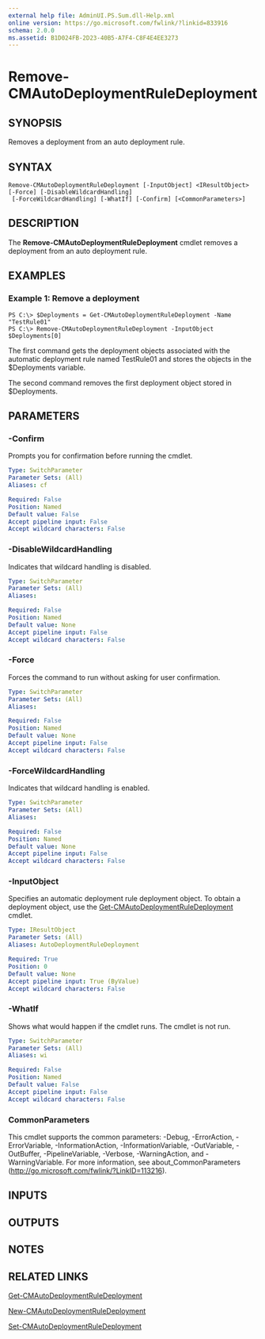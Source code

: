 ```yaml
---
external help file: AdminUI.PS.Sum.dll-Help.xml
online version: https://go.microsoft.com/fwlink/?linkid=833916
schema: 2.0.0
ms.assetid: B1D024FB-2D23-40B5-A7F4-C8F4E4EE3273
---
```


# Remove-CMAutoDeploymentRuleDeployment

## SYNOPSIS
Removes a deployment from an auto deployment rule.

## SYNTAX

```
Remove-CMAutoDeploymentRuleDeployment [-InputObject] <IResultObject> [-Force] [-DisableWildcardHandling]
 [-ForceWildcardHandling] [-WhatIf] [-Confirm] [<CommonParameters>]
```

## DESCRIPTION
The **Remove-CMAutoDeploymentRuleDeployment** cmdlet removes a deployment from an auto deployment rule.

## EXAMPLES

### Example 1: Remove a deployment
```
PS C:\> $Deployments = Get-CMAutoDeploymentRuleDeployment -Name "TestRule01"
PS C:\> Remove-CMAutoDeploymentRuleDeployment -InputObject $Deployments[0]
```

The first command gets the deployment objects associated with the automatic deployment rule named TestRule01 and stores the objects in the $Deployments variable.

The second command removes the first deployment object stored in $Deployments.

## PARAMETERS

### -Confirm
Prompts you for confirmation before running the cmdlet.

```yaml
Type: SwitchParameter
Parameter Sets: (All)
Aliases: cf

Required: False
Position: Named
Default value: False
Accept pipeline input: False
Accept wildcard characters: False
```

### -DisableWildcardHandling
Indicates that wildcard handling is disabled.

```yaml
Type: SwitchParameter
Parameter Sets: (All)
Aliases:

Required: False
Position: Named
Default value: None
Accept pipeline input: False
Accept wildcard characters: False
```

### -Force
Forces the command to run without asking for user confirmation.

```yaml
Type: SwitchParameter
Parameter Sets: (All)
Aliases:

Required: False
Position: Named
Default value: None
Accept pipeline input: False
Accept wildcard characters: False
```

### -ForceWildcardHandling
Indicates that wildcard handling is enabled.

```yaml
Type: SwitchParameter
Parameter Sets: (All)
Aliases:

Required: False
Position: Named
Default value: None
Accept pipeline input: False
Accept wildcard characters: False
```

### -InputObject
Specifies an automatic deployment rule deployment object.
To obtain a deployment object, use the [Get-CMAutoDeploymentRuleDeployment](./Get-CMAutoDeploymentRuleDeployment.md) cmdlet.

```yaml
Type: IResultObject
Parameter Sets: (All)
Aliases: AutoDeploymentRuleDeployment

Required: True
Position: 0
Default value: None
Accept pipeline input: True (ByValue)
Accept wildcard characters: False
```

### -WhatIf
Shows what would happen if the cmdlet runs.
The cmdlet is not run.

```yaml
Type: SwitchParameter
Parameter Sets: (All)
Aliases: wi

Required: False
Position: Named
Default value: False
Accept pipeline input: False
Accept wildcard characters: False
```

### CommonParameters
This cmdlet supports the common parameters: -Debug, -ErrorAction, -ErrorVariable, -InformationAction, -InformationVariable, -OutVariable, -OutBuffer, -PipelineVariable, -Verbose, -WarningAction, and -WarningVariable. For more information, see about_CommonParameters (http://go.microsoft.com/fwlink/?LinkID=113216).

## INPUTS

## OUTPUTS

## NOTES

## RELATED LINKS

[Get-CMAutoDeploymentRuleDeployment](./Get-CMAutoDeploymentRuleDeployment.md)

[New-CMAutoDeploymentRuleDeployment](./New-CMAutoDeploymentRuleDeployment.md)

[Set-CMAutoDeploymentRuleDeployment](./Set-CMAutoDeploymentRuleDeployment.md)
